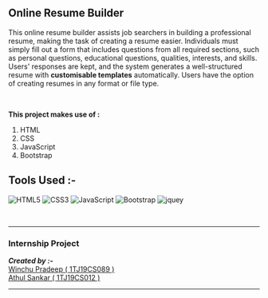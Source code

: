 <h2>Online Resume Builder</h2>

This online resume builder assists job searchers in building a professional resume, making the task of creating a resume easier. Individuals must simply fill out a form that includes questions from all required sections, such as personal questions, educational questions, qualities, interests, and skills. Users' responses are kept, and the system generates a well-structured resume with **customisable templates** automatically. Users have the option of creating resumes in any format or file type.

<br>


**This project makes use of :**

1. HTML
2. CSS
3. JavaScript
4. Bootstrap

## Tools Used :-
![HTML5](https://img.shields.io/badge/HTML5-E34F26?style=for-the-badge&logo=html5&logoColor=white)
![CSS3](https://img.shields.io/badge/CSS3-1572B6?style=for-the-badge&logo=css3&logoColor=white)
![JavaScript](https://img.shields.io/badge/JavaScript-323330?style=for-the-badge&logo=javascript&logoColor=F7DF1E)
![Bootstrap](https://img.shields.io/badge/Bootstrap-563D7C?style=for-the-badge&logo=bootstrap&logoColor=white)
![jquey](https://img.shields.io/badge/jQuery-0769AD?style=for-the-badge&logo=jquery&logoColor=white)

<br>
<hr>


<h3><b>Internship Project</b></h3>

_**Created by :-**_ <br>[Winchu Pradeep ( 1TJ19CS089 )](https://github.com/winchupradeep)<br>[Athul Sankar ( 1TJ19CS012 )](https://github.com/athulsankarvp)

<hr>
